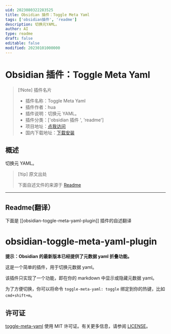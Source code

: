 ```yaml
---
uid: 2023080322283525
title: Obsidian 插件：Toggle Meta Yaml
tags: ['obsidian插件', 'readme']
description: 切换元YAML。
author: AI
type: readme
draft: false
editable: false
modified: 20230101000000
---
```


# Obsidian 插件：Toggle Meta Yaml

> [!Note] 插件名片
> - 插件名称：Toggle Meta Yaml
> - 插件作者：hua
> - 插件说明：切换元 YAML。
> - 插件分类：['obsidian 插件 ', 'readme']
> - 项目地址：[点我访问](https://github.com/hua03/obsidian-toggle-meta-yaml-plugin)
> - 国内下载地址：[下载安装](https://pkmer.cn/products/plugin/pluginMarket/?obsidian-toggle-meta-yaml-plugin)

## 概述

切换元 YAML。

> [!tip] 原文出处
>
>下面自述文件的来源于 [Readme](https://ghproxy.net/https://raw.githubusercontent.com/hua03/obsidian-toggle-meta-yaml-plugin/master/README.md)
>

---

## Readme(翻译）

下面是 [[obsidian-toggle-meta-yaml-plugin]] 插件的自述翻译

# obsidian-toggle-meta-yaml-plugin

**提示：Obsidian 的最新版本已经提供了元数据 yaml 折叠功能。**

这是一个简单的插件，用于切换元数据 yaml。

该插件只实现了一个功能，即在你的 markdown 中显示或隐藏元数据 yaml。

为了方便切换，你可以将命令 `toggle-meta-yaml: toggle` 绑定到你的热键，比如 `cmd+shift+m`。

## 许可证

[toggle-meta-yaml](https://github.com/hua03/obsidian-toggle-meta-yaml-plugin) 使用 MIT 许可证。有关更多信息，请参阅 [LICENSE](Licence)。
